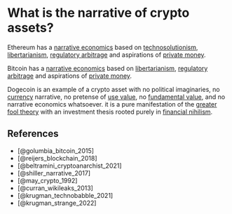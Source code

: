# What is the narrative of crypto assets?
Ethereum has a [narrative economics](../claims/narrative-economics.md) based on [technosolutionism](ideologies/technosolutionism.md), [libertarianism](ideologies/libertarianism.md), [regulatory arbitrage](regulatory-arbitrage.md) and aspirations of [private money](private-money.md).

Bitcoin has a [narrative economics](../claims/narrative-economics.md) based on [libertarianism](ideologies/libertarianism.md), [regulatory arbitrage](regulatory-arbitrage.md) and aspirations of [private money](private-money.md).

Dogecoin is an example of a crypto asset with no political imaginaries, no [currency](currency.md) narrative, no pretense of [use value](use-value.md), no [fundamental value](fundamental-value.md), and no narrative economics whatsoever. it is a pure manifestation of the [greater fool theory](greater-fool-theory.md) with an investment thesis rooted purely in [financial nihilism](ideologies/financial-nihilism.md).

## References
* [@golumbia_bitcoin_2015]
* [@reijers_blockchain_2018]
* [@beltramini_cryptoanarchist_2021]
* [@shiller_narrative_2017]
* [@may_crypto_1992]
* [@curran_wikileaks_2013]
* [@krugman_technobabble_2021]
* [@krugman_strange_2022]